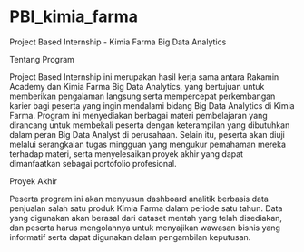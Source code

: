 # PBI_kimia_farma

Project Based Internship - Kimia Farma Big Data Analytics


Tentang Program

Project Based Internship ini merupakan hasil kerja sama antara Rakamin Academy dan Kimia Farma Big Data Analytics, 
yang bertujuan untuk memberikan pengalaman langsung serta mempercepat perkembangan karier bagi peserta yang ingin mendalami bidang Big Data Analytics di Kimia Farma. 
Program ini menyediakan berbagai materi pembelajaran yang dirancang untuk membekali peserta dengan keterampilan yang dibutuhkan 
dalam peran Big Data Analyst di perusahaan. Selain itu, peserta akan diuji melalui serangkaian tugas mingguan yang mengukur pemahaman mereka terhadap materi, 
serta menyelesaikan proyek akhir yang dapat dimanfaatkan sebagai portofolio profesional.


Proyek Akhir

Peserta program ini akan menyusun dashboard analitik berbasis data penjualan salah satu produk Kimia Farma dalam periode satu tahun. 
Data yang digunakan akan berasal dari dataset mentah yang telah disediakan, dan peserta harus mengolahnya untuk menyajikan wawasan bisnis yang informatif serta dapat digunakan dalam pengambilan keputusan.
